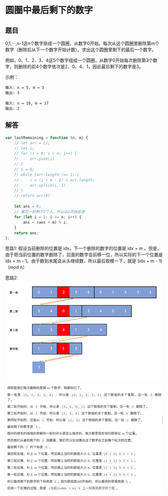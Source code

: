 # 圆圈中最后剩下的数字

## 题目
0,1,···,n-1这n个数字排成一个圆圈，从数字0开始，每次从这个圆圈里删除第m个数字（删除后从下一个数字开始计数）。求出这个圆圈里剩下的最后一个数字。

例如，0、1、2、3、4这5个数字组成一个圆圈，从数字0开始每次删除第3个数字，则删除的前4个数字依次是2、0、4、1，因此最后剩下的数字是3。

示例：
```
输入: n = 5, m = 3
输出: 3

输入: n = 10, m = 17
输出: 2
```

## 解答
```js
var lastRemaining = function (n, m) {
	// let arr = [];
	// let i;
	// for (i = 0; i < n; i++) {
	//     arr.push(i)
	// }
	// i = 0;
	// while (arr.length !== 1) {
	//     i = (i + m - 1) % arr.length;
	//     arr.splice(i, 1)
	// }
	// return arr[0]

	let ans = 0;
	// 最后一轮剩下2个人，所以从2开始反推
	for (let i = 2; i <= n; i++) {
		ans = (ans + m) % i;
	}
	return ans;
};
```

思路1:
假设当前删除的位置是 idx，下一个删除的数字的位置是 idx + m 。但是，由于把当前位置的数字删除了，后面的数字会前移一位，所以实际的下一个位置是 idx + m - 1。由于数到末尾会从头继续数，所以最后取模一下，就是 (idx + m - 1)（mod n）

思路2:
<img src="img/image3.png">

<img src="img/image4.png">